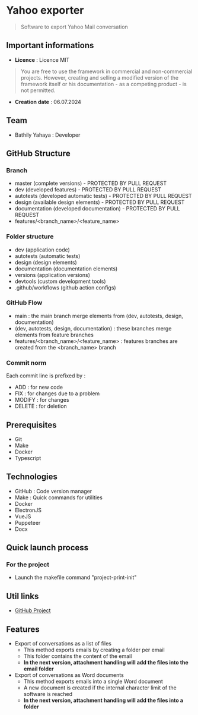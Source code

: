 # Yahoo exporter

> Software to export Yahoo Mail conversation

## Important informations

- **Licence** : Licence MIT
> You are free to use the framework in commercial and non-commercial projects. However, creating and selling a modified version of the framework itself or his documentation - as a competing product - is not permitted.
- **Creation date** : 06.07.2024

## Team

- Bathily Yahaya : Developer

## GitHub Structure

### Branch

- master (complete versions) - PROTECTED BY PULL REQUEST
- dev (developed features) - PROTECTED BY PULL REQUEST
- autotests (developed automatic tests) - PROTECTED BY PULL REQUEST
- design (available design elements) - PROTECTED BY PULL REQUEST
- documentation (developed documentation) - PROTECTED BY PULL REQUEST
- features/<branch_name>/<feature_name>

### Folder structure

- dev (application code)
- autotests (automatic tests)
- design (design elements)
- documentation (documentation elements)
- versions (application versions)
- devtools (custom development tools)
- .github/workflows (github action configs)

### GitHub Flow

- main : the main branch merge elements from (dev, autotests, design, documentation)
- (dev, autotests, design, documentation) : these branches merge elements from feature branches
- features/<branch_name>/<feature_name> : features branches are created from the <branch_name> branch

### Commit norm

Each commit line is prefixed by :

- ADD : for new code
- FIX : for changes due to a problem
- MODIFY : for changes
- DELETE : for deletion

## Prerequisites

- Git
- Make
- Docker
- Typescript

## Technologies

- GitHub : Code version manager
- Make : Quick commands for utilities
- Docker
- ElectronJS
- VueJS
- Puppeteer
- Docx

## Quick launch process

### For the project

- Launch the makefile command "project-print-init"

## Util links 

- [GitHub Project](https://github.com/users/yahvya/projects/18)

## Features

- Export of conversations as a list of files  
  - This method exports emails by creating a folder per email  
  - This folder contains the content of the email  
  - **In the next version, attachment handling will add the files into the email folder**
- Export of conversations as Word documents  
  - This method exports emails into a single Word document  
  - A new document is created if the internal character limit of the software is reached  
  - **In the next version, attachment handling will add the files into a folder**